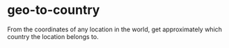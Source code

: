 # geo-to-country
From the coordinates of any location in the world, get approximately which country the location belongs to.
